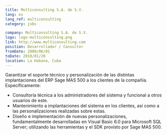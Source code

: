 ```yaml
---
title: Multiconsulting S.A. de S.V.
lang: es
lang_ref: multiconsulting
category: jobs

company: Multiconsulting S.A. de S.V.
logo: logo-multiconsulting.png
link: http://www.multiconsulting.com
position: Desarrollador / Consultor
fromDate: 2009/06/01
toDate: 2010/01/20
location: La Habana, Cuba
---
```

Garantizar el soporte técnico y personalización de las distintas implantaciones del ERP Sage MAS 500 a los clientes de la compañía. Específicamente:

* Consultoría técnica a los administradores del sistema y funcional a otros usuarios de este.
* Mantenimiento a implantaciones del sistema en los clientes, así como a las personalizaciones realizadas sobre estas.
* Diseño e implementación de nuevas personalizaciones, fundamentalmente desarrolladas en Visual Basic 6.0 para Microsoft SQL Server; utilizando las herramientas y el SDK provisto por Sage MAS 500.

<!--more-->
